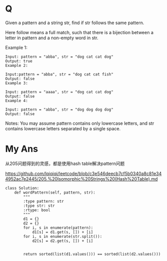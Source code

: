 # Q
Given a pattern and a string str, find if str follows the same pattern.

Here follow means a full match, such that there is a bijection between a letter in pattern and a non-empty word in str.

Example 1:
```
Input: pattern = "abba", str = "dog cat cat dog"
Output: true
Example 2:

Input:pattern = "abba", str = "dog cat cat fish"
Output: false
Example 3:

Input: pattern = "aaaa", str = "dog cat cat dog"
Output: false
Example 4:

Input: pattern = "abba", str = "dog dog dog dog"
Output: false
```
Notes:
You may assume pattern contains only lowercase letters, and str contains lowercase letters separated by a single space.



# My Ans
从205问题得到的灵感，都是使用hash table解决pattern问题

https://github.com/lqiqiqi/leetcode/blob/c3e546deecb7cf5b0340a8c81e344952ac7e2445/205.%20Isomorphic%20Strings%20(Hash%20Table).md

```
class Solution:
    def wordPattern(self, pattern, str):
        """
        :type pattern: str
        :type str: str
        :rtype: bool
        """
        d1 = {}
        d2 = {}
        for i, s in enumerate(pattern):
            d1[s] = d1.get(s, []) + [i]
        for i, s in enumerate(str.split()):
            d2[s] = d2.get(s, []) + [i]
        
        
        return sorted(list(d1.values())) == sorted(list(d2.values()))
```        
